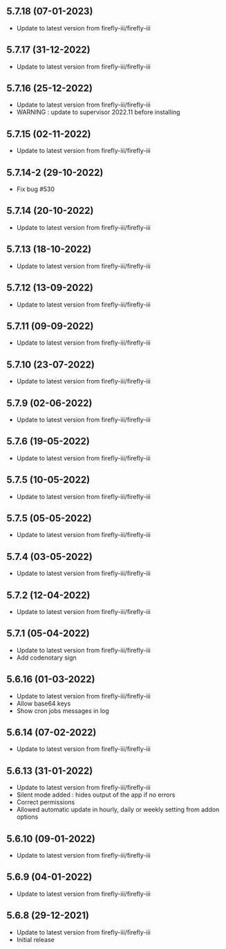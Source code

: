 
## 5.7.18 (07-01-2023)
- Update to latest version from firefly-iii/firefly-iii

## 5.7.17 (31-12-2022)
- Update to latest version from firefly-iii/firefly-iii

## 5.7.16 (25-12-2022)
- Update to latest version from firefly-iii/firefly-iii
- WARNING : update to supervisor 2022.11 before installing

## 5.7.15 (02-11-2022)
- Update to latest version from firefly-iii/firefly-iii
## 5.7.14-2 (29-10-2022)
- Fix bug #530

## 5.7.14 (20-10-2022)
- Update to latest version from firefly-iii/firefly-iii

## 5.7.13 (18-10-2022)
- Update to latest version from firefly-iii/firefly-iii

## 5.7.12 (13-09-2022)
- Update to latest version from firefly-iii/firefly-iii

## 5.7.11 (09-09-2022)
- Update to latest version from firefly-iii/firefly-iii

## 5.7.10 (23-07-2022)
- Update to latest version from firefly-iii/firefly-iii

## 5.7.9 (02-06-2022)
- Update to latest version from firefly-iii/firefly-iii

## 5.7.6 (19-05-2022)
- Update to latest version from firefly-iii/firefly-iii

## 5.7.5 (10-05-2022)
- Update to latest version from firefly-iii/firefly-iii

## 5.7.5 (05-05-2022)
- Update to latest version from firefly-iii/firefly-iii

## 5.7.4 (03-05-2022)
- Update to latest version from firefly-iii/firefly-iii

## 5.7.2 (12-04-2022)
- Update to latest version from firefly-iii/firefly-iii

## 5.7.1 (05-04-2022)
- Update to latest version from firefly-iii/firefly-iii
- Add codenotary sign

## 5.6.16 (01-03-2022)

- Update to latest version from firefly-iii/firefly-iii
- Allow base64 keys
- Show cron jobs messages in log

## 5.6.14 (07-02-2022)

- Update to latest version from firefly-iii/firefly-iii

## 5.6.13 (31-01-2022)

- Update to latest version from firefly-iii/firefly-iii
- Silent mode added : hides output of the app if no errors
- Correct permissions
- Allowed automatic update in hourly, daily or weekly setting from addon options

## 5.6.10 (09-01-2022)

- Update to latest version from firefly-iii/firefly-iii

## 5.6.9 (04-01-2022)

- Update to latest version from firefly-iii/firefly-iii

## 5.6.8 (29-12-2021)

- Update to latest version from firefly-iii/firefly-iii
- Initial release
